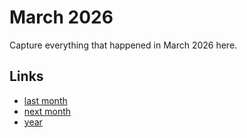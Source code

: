 # March 2026

Capture everything that happened in March 2026 here.

## Links
- [last month](calendar/months/2026-02.md)
- [next month](calendar/months/2026-04.md)
- [year](calendar/years/2026.md)